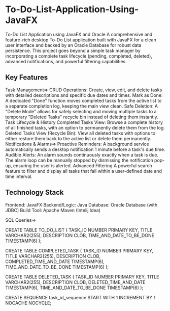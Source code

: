 # To-Do-List-Application-Using-JavaFX

To-Do List Application using JavaFX and Oracle
A comprehensive and feature-rich desktop To-Do List application built with JavaFX for a clean user interface and backed by an Oracle Database for robust data persistence. This project goes beyond a simple task manager by incorporating a complete task lifecycle (pending, completed, deleted), advanced notifications, and powerful filtering capabilities.

## Key Features
Task Management=>
CRUD Operations: Create, view, edit, and delete tasks with detailed descriptions and specific due dates and times.
Mark as Done: A dedicated "Done" function moves completed tasks from the active list to a separate completion log, keeping the main view clean.
Safe Deletion: A "Delete Mode" allows for safely selecting and moving multiple tasks to a temporary "Deleted Tasks" recycle bin instead of deleting them instantly.
Task Lifecycle & History
Completed Tasks View: Browse a complete history of all finished tasks, with an option to permanently delete them from the log.
Deleted Tasks View (Recycle Bin): View all deleted tasks with options to either restore them back to the active list or delete them permanently.
Notifications & Alarms=>
Proactive Reminders: A background service automatically sends a desktop notification 1 minute before a task's due time.
Audible Alerts: An alarm sounds continuously exactly when a task is due. The alarm loop can be manually stopped by dismissing the notification pop-up, ensuring the user is alerted.
Advanced Filtering
A powerful search feature to filter and display all tasks that fall within a user-defined date and time interval.



## Technology Stack
Frontend: JavaFX
Backend/Logic: Java
Database: Oracle Database (with JDBC)
Build Tool: Apache Maven (Intelij Idea)



SQL Queries=>

CREATE TABLE TO_DO_LIST (
    TASK_ID NUMBER PRIMARY KEY,
    TITLE VARCHAR2(255),
    DESCRIPTION CLOB,
    TIME_AND_DATE_TO_BE_DONE TIMESTAMP(6)
);

CREATE TABLE COMPLETED_TASK (
    TASK_ID NUMBER PRIMARY KEY,
    TITLE VARCHAR2(255),
    DESCRIPTION CLOB,
    COMPLETED_TIME_AND_DATE TIMESTAMP(6),
    TIME_AND_DATE_TO_BE_DONE TIMESTAMP(6)
);

CREATE TABLE DELETED_TASK (
    TASK_ID NUMBER PRIMARY KEY,
    TITLE VARCHAR2(255),
    DESCRIPTION CLOB,
    DELETED_TIME_AND_DATE TIMESTAMP(6),
    TIME_AND_DATE_TO_BE_DONE TIMESTAMP(6)
);

CREATE SEQUENCE task_id_sequence
  START WITH 1
  INCREMENT BY 1
  NOCACHE
  NOCYCLE;
